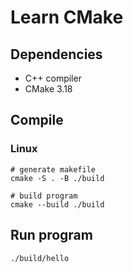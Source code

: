 # Learn CMake

## Dependencies
- C++ compiler
- CMake 3.18

## Compile
### Linux
```
# generate makefile
cmake -S . -B ./build

# build program
cmake --build ./build
```

## Run program
```
./build/hello
```